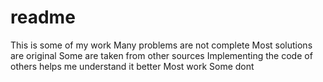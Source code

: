 # readme

This is some of my work
Many problems are not complete
Most solutions are original
Some are taken from other sources
Implementing the code of others helps me understand it better
Most work
Some dont
